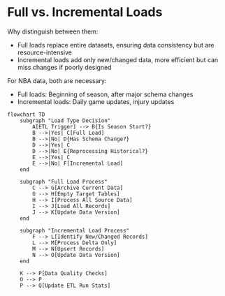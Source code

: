# Full vs. Incremental Loads

Why distinguish between them:

- Full loads replace entire datasets, ensuring data consistency but are resource-intensive
- Incremental loads add only new/changed data, more efficient but can miss changes if poorly designed

For NBA data, both are necessary:

- Full loads: Beginning of season, after major schema changes
- Incremental loads: Daily game updates, injury updates

```mermaid
flowchart TD
    subgraph "Load Type Decision"
        A[ETL Trigger] --> B{Is Season Start?}
        B -->|Yes| C[Full Load]
        B -->|No| D{Has Schema Change?}
        D -->|Yes| C
        D -->|No| E{Reprocessing Historical?}
        E -->|Yes| C
        E -->|No| F[Incremental Load]
    end
    
    subgraph "Full Load Process"
        C --> G[Archive Current Data]
        G --> H[Empty Target Tables]
        H --> I[Process All Source Data]
        I --> J[Load All Records]
        J --> K[Update Data Version]
    end
    
    subgraph "Incremental Load Process"
        F --> L[Identify New/Changed Records]
        L --> M[Process Delta Only]
        M --> N[Upsert Records]
        N --> O[Update Data Version]
    end
    
    K --> P[Data Quality Checks]
    O --> P
    P --> Q[Update ETL Run Stats]
```
